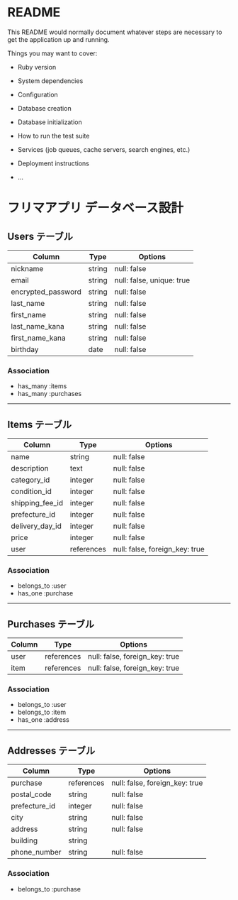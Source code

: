 # README

This README would normally document whatever steps are necessary to get the
application up and running.

Things you may want to cover:

* Ruby version

* System dependencies

* Configuration

* Database creation

* Database initialization

* How to run the test suite

* Services (job queues, cache servers, search engines, etc.)

* Deployment instructions

* ...


# フリマアプリ データベース設計

## Users テーブル
| Column            | Type    | Options                   |
|------------------|--------|---------------------------|
| nickname        | string | null: false               |
| email          | string | null: false, unique: true |
| encrypted_password  | string | null: false               |
| last_name      | string | null: false               |
| first_name     | string | null: false               |
| last_name_kana | string | null: false               |
| first_name_kana | string | null: false               |
| birthday       | date   | null: false               |

### Association
- has_many :items
- has_many :purchases

---

## Items テーブル
| Column        | Type       | Options                        |
|--------------|-----------|--------------------------------|
| name         | string    | null: false                    |
| description  | text      | null: false                    |
| category_id  | integer   | null: false                    |
| condition_id | integer   | null: false                    |
| shipping_fee_id | integer | null: false                    |
| prefecture_id | integer   | null: false                    |
| delivery_day_id | integer | null: false                    |
| price        | integer   | null: false                    |
| user         | references | null: false, foreign_key: true |

### Association
- belongs_to :user
- has_one :purchase

---

## Purchases テーブル
| Column | Type       | Options                        |
|--------|-----------|--------------------------------|
| user    | references | null: false, foreign_key: true |
| item    | references | null: false, foreign_key: true |

### Association
- belongs_to :user
- belongs_to :item
- has_one :address

---

## Addresses テーブル
| Column       | Type       | Options                        |
|-------------|-----------|--------------------------------|
| purchase    | references | null: false, foreign_key: true |
| postal_code | string     | null: false                    |
| prefecture_id | integer   | null: false                    |
| city        | string     | null: false                    |
| address     | string     | null: false                    |
| building    | string     |                                |
| phone_number | string    | null: false                    |

### Association
- belongs_to :purchase